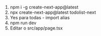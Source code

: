 1. npm i -g create-next-app@latest
2. npx create-next-app@latest todolist-next
3. Yes para todas - import alias
4. npm run dev
5. Editar o src/app/page.tsx